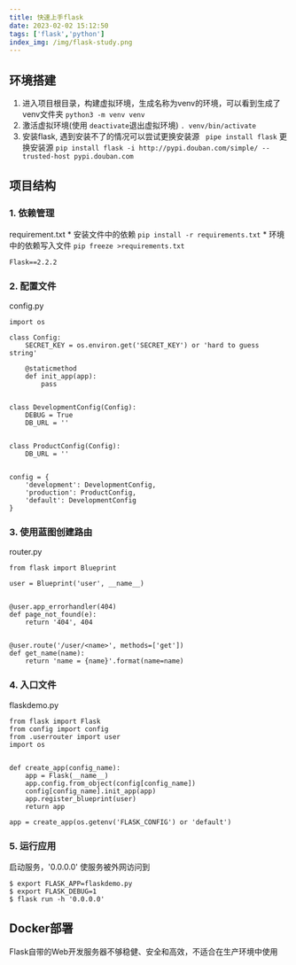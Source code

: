 ```yaml
---
title: 快速上手flask
date: 2023-02-02 15:12:50
tags: ['flask','python']
index_img: /img/flask-study.png
---
```


## 环境搭建
1. 进入项目根目录，构建虚拟环境，生成名称为venv的环境，可以看到生成了venv文件夹
     ``` python3 -m venv venv ```
2. 激活虚拟环境(使用 `deactivate`退出虚拟环境)
    ```. venv/bin/activate```
3. 安装flask, 遇到安装不了的情况可以尝试更换安装源
    ``` pipe install flask```
    更换安装源
    ```pip install flask -i http://pypi.douban.com/simple/ --trusted-host pypi.douban.com```
## 项目结构
### 1. 依赖管理
requirement.txt 
    * 安装文件中的依赖 `pip install -r requirements.txt`
    * 环境中的依赖写入文件 `pip freeze >requirements.txt`
```
Flask==2.2.2
```
### 2. 配置文件
config.py
```
import os

class Config:
    SECRET_KEY = os.environ.get('SECRET_KEY') or 'hard to guess string'

    @staticmethod
    def init_app(app):
        pass


class DevelopmentConfig(Config):
    DEBUG = True
    DB_URL = ''


class ProductConfig(Config):
    DB_URL = ''


config = {
    'development': DevelopmentConfig,
    'production': ProductConfig,
    'default': DevelopmentConfig
}

```
### 3. 使用蓝图创建路由
router.py
```
from flask import Blueprint

user = Blueprint('user', __name__)


@user.app_errorhandler(404)
def page_not_found(e):
    return '404', 404


@user.route('/user/<name>', methods=['get'])
def get_name(name):
    return 'name = {name}'.format(name=name)
```
### 4. 入口文件
flaskdemo.py
```
from flask import Flask
from config import config
from .userrouter import user
import os


def create_app(config_name):
    app = Flask(__name__)
    app.config.from_object(config[config_name])
    config[config_name].init_app(app)
    app.register_blueprint(user)
    return app

app = create_app(os.getenv('FLASK_CONFIG') or 'default')
```
### 5. 运行应用
启动服务，'0.0.0.0' 使服务被外网访问到
```
$ export FLASK_APP=flaskdemo.py
$ export FLASK_DEBUG=1
$ flask run -h '0.0.0.0'
```
## Docker部署
Flask自带的Web开发服务器不够稳健、安全和高效，不适合在生产环境中使用

